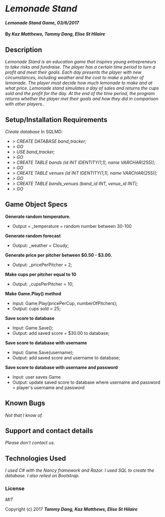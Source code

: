 # _Lemonade Stand_

#### _Lemonade Stand Game, 03/6/2017_

#### By _**Kaz Matthews, Tammy Dang, Elise St Hilaire**_

## Description

_Lemonade Stand is an education game that inspires young entrepreneurs to take risks and fundraise. The player has a certain time period to turn a profit and meet their goals. Each day presents the player with new circumstances, including weather and the cost to make a pitcher of lemonade. The player must decide how much lemonade to make and at what price. Lemonade stand simulates a day of sales and returns the cups sold and the profit for the day. At the end of the time period, the program returns whether the player met their goals and how they did in comparison with other players.._

## Setup/Installation Requirements

_Create database_
In SQLMD:
* _> CREATE DATABASE band_tracker;_
* _> GO_
* _> USE band_tracker;_
* _> GO_
* _> CREATE TABLE bands (id INT IDENTITY(1,1), name VARCHAR(255));_
* _> GO_
* _> CREATE TABLE venues (id INT IDENTITY(1,1), name VARCHAR(255));_
* _> GO_
* _> CREATE TABLE bands_venues (band_id INT, venue_id INT);_
* _> GO_


## Game Object Specs

**Generate random temperature.**
* Output = \_temperature = random number between 30-100

**Generate random forecast**  
* Output: \_weather = Cloudy;

**Generate price per pitcher between $0.50 - $3.00.**
* Output: \_pricePerPitcher = 2;

**Make cups per pitcher equal to 10**  
* Output: \_cupsPerPitcher = 10;

**Make Game.Play() method**
* Input: Game.Play(pricePerCup, numberOfPitchers);
* Output: cups sold = 25;

**Save score to database**
* Input: Game.Save();
* Output: add saved score = $30.00 to database;

**Save score to database with username**
* Input: Game.Save(username);
* Output: add saved score and username to database;

**Save score to database with username and password**
* Input: user saves Game
* Output: update saved score to database where username and password = player's username and password



## Known Bugs

_Not that I know of._

## Support and contact details

_Please don't contact us._

## Technologies Used

_I used C# with the Nancy framework and Razor. I used SQL to create the database. I also relied on Bootstrap._

### License

*MIT*

Copyright (c) 2017 **_Tammy Dang, Kaz Matthews, Elise St Hilaire_**
